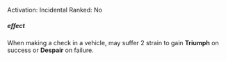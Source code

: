 Activation: Incidental
Ranked: No
##### effect
When making a check in a vehicle, may suffer
2 strain to gain **Triumph** on success or **Despair** on failure.
